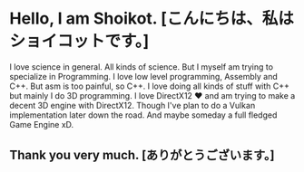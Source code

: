 # Hello, I am Shoikot. [こんにちは、私はショイコットです。]
I love science in general. All kinds of science.
But I myself am trying to specialize in Programming.
I love low level programming, Assembly and C++.
But asm is too painful, so C++. I love doing all
kinds of stuff with C++ but mainly I do 3D programming.
I love DirectX12 ❤️ and am trying to make a decent
3D engine with DirectX12. Though I've plan to
do a Vulkan implementation later down the road.
And maybe someday a full fledged Game Engine xD.
## Thank you very much. [ありがとうございます。]
<!--
**razerx100/razerx100** is a ✨ _special_ ✨ repository because its `README.md` (this file) appears on your GitHub profile.

Here are some ideas to get you started:

- 🔭 I’m currently working on ...
- 🌱 I’m currently learning ...
- 👯 I’m looking to collaborate on ...
- 🤔 I’m looking for help with ...
- 💬 Ask me about ...
- 📫 How to reach me: ...
- 😄 Pronouns: ...
- ⚡ Fun fact: ...
-->
